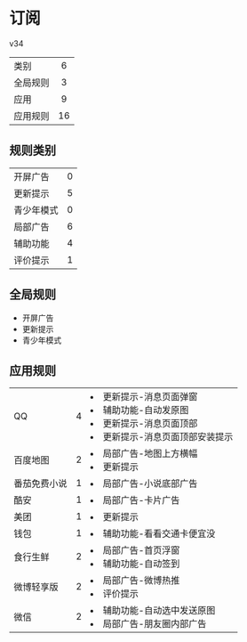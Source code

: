 # 订阅

v34

|||
| - |:-:|
|类别|6|
|全局规则|3|
|应用|9|
|应用规则|16|

## 规则类别

|||
| - |:-:|
|开屏广告|0|
|更新提示|5|
|青少年模式|0|
|局部广告|6|
|辅助功能|4|
|评价提示|1|

## 全局规则

- 开屏广告
- 更新提示
- 青少年模式

## 应用规则

||||
| - |:-:|-|
|QQ|4|<li>更新提示-消息页面弹窗<li>辅助功能-自动发原图<li>更新提示-消息页面顶部<li>更新提示-消息页面顶部安装提示|
|百度地图|2|<li>局部广告-地图上方横幅<li>更新提示|
|番茄免费小说|1|<li>局部广告-小说底部广告|
|酷安|1|<li>局部广告-卡片广告|
|美团|1|<li>更新提示|
|钱包|1|<li>辅助功能-看看交通卡便宜没|
|食行生鲜|2|<li>局部广告-首页浮窗<li>辅助功能-自动签到|
|微博轻享版|2|<li>局部广告-微博热推<li>评价提示|
|微信|2|<li>辅助功能-自动选中发送原图<li>局部广告-朋友圈内部广告|

